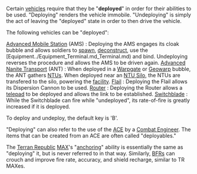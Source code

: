 Certain [vehicles](../vehicles/Vehicle.md) require that they be
"**deployed**" in order for their abilities to be used. "Deploying"
renders the vehicle immobile. "Undeploying" is simply the act of leaving
the "deployed" state in order to then drive the vehicle.

The following vehicles can be "deployed":

[Advanced Mobile Station](../vehicles/Advanced_Mobile_Station.md) (AMS) : Deploying the AMS engages its cloak bubble and allows soldiers to [spawn](Spawn.md), [deconstruct](terminology/Deconstruct.md), use the [Equipment../Equipment_Terminal.md_Terminal.md) and bind. Undeploying reverses the procedure and allows the AMS to be driven again.
[Advanced Nanite Transport](../vehicles/Advanced_Nanite_Transport.md) (ANT) : When deployed in a [Warpgate](../locations/Warpgate.md) or [Geowarp](../locations/Geowarp.md) bubble, the ANT gathers [NTUs](../items/NTU.md). When deployed near an [NTU Silo](../locations/NTU_Silo.md), the NTUs are transfered to the silo, powering the [facility](Facility.md).
[Flail](../items/Flail.md) : Deploying the Flail allows its Dispersion Cannon to be used.
[Router](../vehicles/Router.md) : Deploying the Router allows a [telepad](../weapons/Telepad.md) to be deployed and allows the link to be established.
[Switchblade](../items/Switchblade.md) : While the Switchblade can fire while "undeployed", its rate-of-fire is greatly increased if it is deployed.

To deploy and undeploy, the default key is 'B'.

"Deploying" can also refer to the use of the
[ACE](../weapons/Adaptive_Construction_Engine.md) by a [Combat
Engineer](../certifications/Combat_Engineering.md). The items that can be created
from an ACE are often called "deployables."

The [Terran Republic](../etc/Terran_Republic.md)
[MAX](../items/Mechanized_Assault_Exo-Suit.md)'s "[anchoring](Anchoring.md)" ability is
essentially the same as "deploying" it, but is never referred to in that
way. Similarly, [BFRs](../vehicles/BattleFrame_Robotics.md) can crouch and improve fire rate,
accuracy, and shield recharge, similar to TR MAXes.

<!--[category:Terminology](category:Terminology.md)-->
